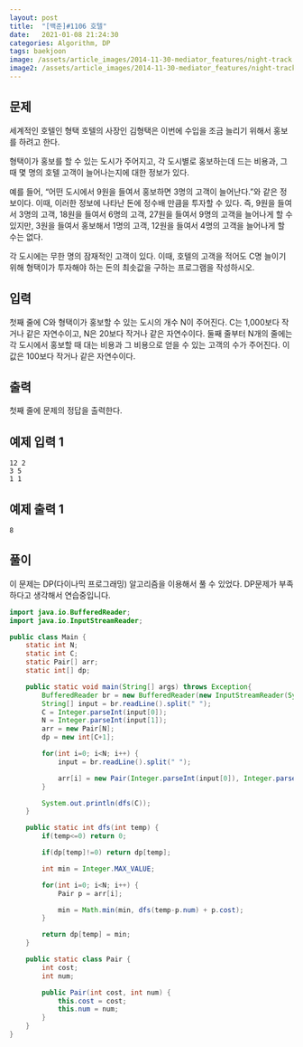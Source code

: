 ```yaml
---
layout: post
title:  "[백준]#1106 호텔"
date:   2021-01-08 21:24:30
categories: Algorithm, DP
tags: baekjoon
image: /assets/article_images/2014-11-30-mediator_features/night-track.JPG
image2: /assets/article_images/2014-11-30-mediator_features/night-track-mobile.JPG
---
```


문제
--------------------

세계적인 호텔인 형택 호텔의 사장인 김형택은 이번에 수입을 조금 늘리기 위해서 홍보를 하려고 한다.

형택이가 홍보를 할 수 있는 도시가 주어지고, 각 도시별로 홍보하는데 드는 비용과, 그 때 몇 명의 호텔 고객이 늘어나는지에 대한 정보가 있다.

예를 들어, “어떤 도시에서 9원을 들여서 홍보하면 3명의 고객이 늘어난다.”와 같은 정보이다. 이때, 이러한 정보에 나타난 돈에 정수배 만큼을 투자할 수 있다. 즉, 9원을 들여서 3명의 고객, 18원을 들여서 6명의 고객, 27원을 들여서 9명의 고객을 늘어나게 할 수 있지만, 3원을 들여서 홍보해서 1명의 고객, 12원을 들여서 4명의 고객을 늘어나게 할 수는 없다.

각 도시에는 무한 명의 잠재적인 고객이 있다. 이때, 호텔의 고객을 적어도 C명 늘이기 위해 형택이가 투자해야 하는 돈의 최솟값을 구하는 프로그램을 작성하시오.

입력
---------------------------

첫째 줄에 C와 형택이가 홍보할 수 있는 도시의 개수 N이 주어진다. C는 1,000보다 작거나 같은 자연수이고, N은 20보다 작거나 같은 자연수이다. 둘째 줄부터 N개의 줄에는 각 도시에서 홍보할 때 대는 비용과 그 비용으로 얻을 수 있는 고객의 수가 주어진다. 이 값은 100보다 작거나 같은 자연수이다.

출력
----------------

첫째 줄에 문제의 정답을 출력한다.

예제 입력 1 
----------------------

```
12 2
3 5
1 1
```

예제 출력 1 
------------------------

```
8
```

풀이
--------------------------

이 문제는 DP(다이나믹 프로그래밍) 알고리즘을 이용해서 풀 수 있었다. DP문제가 부족하다고 생각해서 연습중입니다.

```java
import java.io.BufferedReader;
import java.io.InputStreamReader;

public class Main {
    static int N;
    static int C;
    static Pair[] arr;
    static int[] dp;

    public static void main(String[] args) throws Exception{
        BufferedReader br = new BufferedReader(new InputStreamReader(System.in));
        String[] input = br.readLine().split(" ");
        C = Integer.parseInt(input[0]);
        N = Integer.parseInt(input[1]);
        arr = new Pair[N];
        dp = new int[C+1];

        for(int i=0; i<N; i++) {
            input = br.readLine().split(" ");

            arr[i] = new Pair(Integer.parseInt(input[0]), Integer.parseInt(input[1]));
        }

        System.out.println(dfs(C));
    }

    public static int dfs(int temp) {
        if(temp<=0) return 0;

        if(dp[temp]!=0) return dp[temp];

        int min = Integer.MAX_VALUE;

        for(int i=0; i<N; i++) {
            Pair p = arr[i];

            min = Math.min(min, dfs(temp-p.num) + p.cost);
        }

        return dp[temp] = min;
    }

    public static class Pair {
        int cost;
        int num;

        public Pair(int cost, int num) {
            this.cost = cost;
            this.num = num;
        }
    }
}
```
